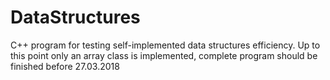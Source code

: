 # DataStructures
C++ program for testing self-implemented data structures efficiency.
Up to this point only an array class is implemented, complete program should be finished before 27.03.2018

